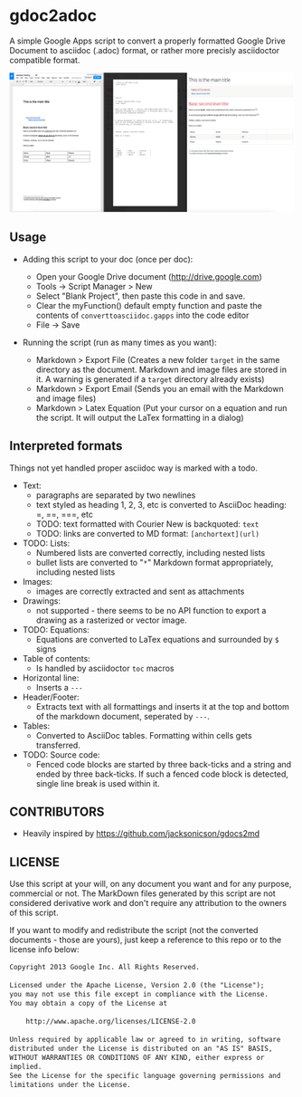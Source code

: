 gdoc2adoc
========

A simple Google Apps script to convert a properly formatted Google
Drive Document to asciidoc (.adoc) format, or rather more precisly
asciidoctor compatible format.

![Screenshot Google Docs with gdoc2adoc](asciidoc.png)

## Usage

  * Adding this script to your doc (once per doc):
    * Open your Google Drive document (http://drive.google.com)
    * Tools -> Script Manager > New
    * Select "Blank Project", then paste this code in and save.
    * Clear the myFunction() default empty function and paste the contents of `converttoasciidoc.gapps` into the code editor
    * File -> Save
    
  * Running the script (run as many times as you want):
    - Markdown > Export File (Creates a new folder `target` in the same directory as the document. Markdown and image files are stored in it. A warning is generated if a `target` directory already exists) 
    - Markdown > Export Email (Sends you an email with the Markdown and image files)
    - Markdown > Latex Equation (Put your cursor on a equation and run the script. It will output the LaTex formatting in a dialog)


## Interpreted formats

Things not yet handled proper asciidoc way is marked with a todo.

  * Text:
    * paragraphs are separated by two newlines
    * text styled as heading 1, 2, 3, etc is converted to AsciiDoc heading: =, ==, ===, etc
    * TODO: text formatted with Courier New is backquoted: ``text``
    * TODO: links are converted to MD format: `[anchortext](url)`
  * TODO: Lists:
    * Numbered lists are converted correctly, including nested lists
    * bullet lists are converted to "`*`" Markdown format appropriately, including nested lists
  * Images:
    * images are correctly extracted and sent as attachments
  * Drawings: 
    * not supported - there seems to be no API function to export a drawing as a rasterized or vector image. 
  * TODO: Equations:
    * Equations are converted to LaTex equations and surrounded by ``$`` signs 
  * Table of contents:
    * Is handled by asciidoctor `toc` macros
  * Horizontal line: 
    * Inserts a `---`
  * Header/Footer:
    * Extracts text with all formattings and inserts it at the top and bottom of the markdown document, seperated by `---`.
  * Tables:
    * Converted to AsciiDoc tables. Formatting within cells gets transferred.
  * TODO: Source code: 
    * Fenced code blocks are started by three back-ticks and a string and ended by three back-ticks. If such a fenced code block is detected, single line break is used within it. 

## CONTRIBUTORS

* Heavily inspired by https://github.com/jacksonicson/gdocs2md

## LICENSE

Use this script at your will, on any document you want and for any purpose, commercial or not. 
The MarkDown files generated by this script are not considered derivative work and 
don't require any attribution to the owners of this script. 

If you want to modify and redistribute the script (not the converted documents - those are yours), 
just keep a reference to this repo or to the license info below:

```
Copyright 2013 Google Inc. All Rights Reserved.

Licensed under the Apache License, Version 2.0 (the "License");
you may not use this file except in compliance with the License.
You may obtain a copy of the License at

    http://www.apache.org/licenses/LICENSE-2.0

Unless required by applicable law or agreed to in writing, software
distributed under the License is distributed on an "AS IS" BASIS,
WITHOUT WARRANTIES OR CONDITIONS OF ANY KIND, either express or implied.
See the License for the specific language governing permissions and
limitations under the License.
```
